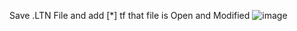 Save .LTN File and add [*] tf that file is Open and Modified
![image](https://user-images.githubusercontent.com/81642936/154830575-42adb1a2-ffef-4246-a734-1a9b90a6e3b5.png)
